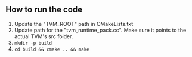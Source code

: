 ## How to run the code

1. Update the "TVM_ROOT" path in CMakeLists.txt
2. Update path for the "tvm_runtime_pack.cc". Make sure it points to the actual TVM's src folder.
3. ```mkdir -p build```
4. ```cd build && cmake .. && make```
